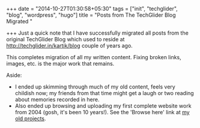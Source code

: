 +++
date = "2014-10-27T01:30:58+05:30"
tags = ["init", "techglider", "blog", "wordpress", "hugo"]
title = "Posts from The TechGlider Blog Migrated "

+++
Just a quick note that I have successfully migrated all posts from the original TechGlider Blog which used to reside at http://techglider.in/kartik/blog couple of years ago.

This completes migration of all my written content. Fixing broken links, images, etc. is the major work that remains.

Aside: 

- I ended up skimming through much of my old content, feels very childish now; my friends from that time might get a laugh or two reading about memories recorded in here.
- Also ended up browsing and uploading my first complete website work from 2004 (gosh, it's been 10 years!). See the 'Browse here' link at [my old projects](/post/2009/11/08/my-old-projects/).
